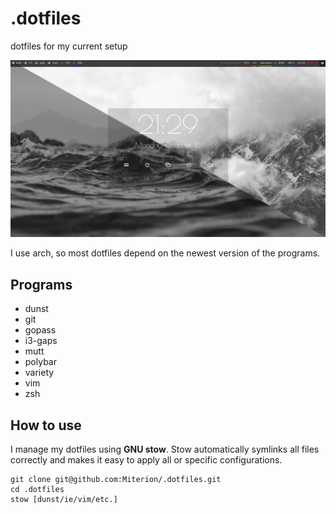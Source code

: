 # .dotfiles
dotfiles for my current setup

![desktop](screenshot.png)


I use arch, so most dotfiles depend on the newest version of the programs.

## Programs
- dunst
- git
- gopass
- i3-gaps
- mutt
- polybar
- variety
- vim
- zsh

## How to use

I manage my dotfiles using **GNU stow**. Stow automatically symlinks all files
correctly and makes it easy to apply all or specific configurations.

```
git clone git@github.com:Miterion/.dotfiles.git
cd .dotfiles
stow [dunst/ie/vim/etc.]
```
